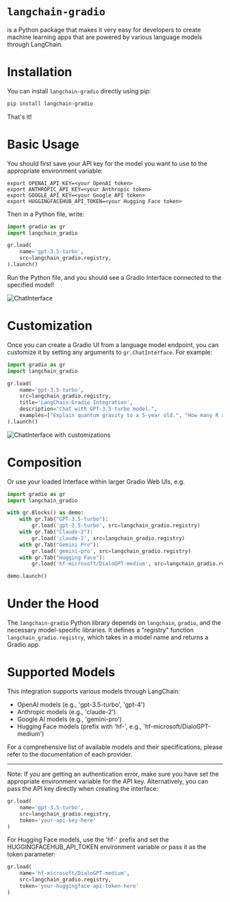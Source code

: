 # `langchain-gradio`

is a Python package that makes it very easy for developers to create machine learning apps that are powered by various language models through LangChain.

# Installation

You can install `langchain-gradio` directly using pip:

```bash
pip install langchain-gradio
```

That's it! 

# Basic Usage

You should first save your API key for the model you want to use to the appropriate environment variable:

```
export OPENAI_API_KEY=<your OpenAI token>
export ANTHROPIC_API_KEY=<your Anthropic token>
export GOOGLE_API_KEY=<your Google API token>
export HUGGINGFACEHUB_API_TOKEN=<your Hugging Face token>
```

Then in a Python file, write:

```python
import gradio as gr
import langchain_gradio

gr.load(
    name='gpt-3.5-turbo',
    src=langchain_gradio.registry,
).launch()
```

Run the Python file, and you should see a Gradio Interface connected to the specified model!

![ChatInterface](chatinterface.png)

# Customization 

Once you can create a Gradio UI from a language model endpoint, you can customize it by setting any arguments to `gr.ChatInterface`. For example:

```py
import gradio as gr
import langchain_gradio

gr.load(
    name='gpt-3.5-turbo',
    src=langchain_gradio.registry,
    title='LangChain-Gradio Integration',
    description="Chat with GPT-3.5-turbo model.",
    examples=["Explain quantum gravity to a 5-year old.", "How many R are there in the word Strawberry?"]
).launch()
```
![ChatInterface with customizations](chatinterface_with_customization.png)

# Composition

Or use your loaded Interface within larger Gradio Web UIs, e.g.

```python
import gradio as gr
import langchain_gradio

with gr.Blocks() as demo:
    with gr.Tab("GPT-3.5-turbo"):
        gr.load('gpt-3.5-turbo', src=langchain_gradio.registry)
    with gr.Tab("Claude-2"):
        gr.load('claude-2', src=langchain_gradio.registry)
    with gr.Tab("Gemini Pro"):
        gr.load('gemini-pro', src=langchain_gradio.registry)
    with gr.Tab("Hugging Face"):
        gr.load('hf-microsoft/DialoGPT-medium', src=langchain_gradio.registry)

demo.launch()
```

# Under the Hood

The `langchain-gradio` Python library depends on `langchain`, `gradio`, and the necessary model-specific libraries. It defines a "registry" function `langchain_gradio.registry`, which takes in a model name and returns a Gradio app.

# Supported Models

This integration supports various models through LangChain:

- OpenAI models (e.g., 'gpt-3.5-turbo', 'gpt-4')
- Anthropic models (e.g., 'claude-2')
- Google AI models (e.g., 'gemini-pro')
- Hugging Face models (prefix with 'hf-', e.g., 'hf-microsoft/DialoGPT-medium')

For a comprehensive list of available models and their specifications, please refer to the documentation of each provider.

-------

Note: If you are getting an authentication error, make sure you have set the appropriate environment variable for the API key. Alternatively, you can pass the API key directly when creating the interface:

```py
gr.load(
    name='gpt-3.5-turbo',
    src=langchain_gradio.registry,
    token='your-api-key-here'
)
```

For Hugging Face models, use the 'hf-' prefix and set the HUGGINGFACEHUB_API_TOKEN environment variable or pass it as the token parameter:

```py
gr.load(
    name='hf-microsoft/DialoGPT-medium',
    src=langchain_gradio.registry,
    token='your-huggingface-api-token-here'
)
```
